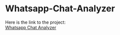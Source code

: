 # Whatsapp-Chat-Analyzer

Here is the link to the project:
<br/>
<a href="https://khushi-mattu-whatsapp-chat-analyzer-app-9yai5f.streamlit.app/"> Whatsapp Chat Analyzer</a>
